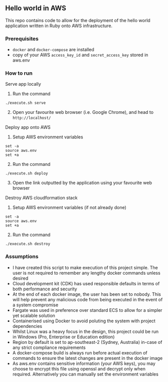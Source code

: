 ## Hello world in AWS
This repo contains code to allow for the deployment of the hello world application written in Ruby onto AWS infrastructure.

### Prerequisites
- ```docker``` and ```docker-compose``` are installed
- copy of your AWS ```access_key_id``` and ```secret_access_key``` stored in aws.env

### How to run

Serve app locally

1. Run the command
```
./execute.sh serve
```

2. Open your favourite web browser (i.e. Google Chrome), and head to ```http://localhost/```

Deploy app onto AWS

1. Setup AWS environment variables
```
set -a
source aws.env
set +a
```

2. Run the command
```
./execute.sh deploy
```

3. Open the link outputted by the application using your favourite web browser

Destroy AWS cloudformation stack

1. Setup AWS environment variables (if not already done)
```
set -a
source aws.env
set +a
```

2. Run the command
```
./execute.sh destroy
```

### Assumptions
- I have created this script to make execution of this project simple. The user is not required to remember any lengthy docker commands unless desired
- Cloud development kit (CDK) has used responsible defaults in terms of both performance and security
- At the end of each docker image, the user has been set to nobody. This will help prevent any malicious code from being executed in the event of a system compromise
- Fargate was used in preference over standard ECS to allow for a simpler yet scalable solution
- Containerised using Docker to avoid poluting the system with project dependencies
- Whilst Linux was a heavy focus in the design, this project could be run in Windows (Pro, Enterprise or Education edition)
- Region by default is set to ap-southeast-2 (Sydney, Australia) in-case of any strict compliance requirements
- A docker-compose build is always run before actual execution of commands to ensure the latest changes are present in the docker image
- As aws.env contains sensitive information (your AWS keys), you may choose to encrypt this file using openssl and decrypt only when required. Alternatively you can manually set the environment variables
